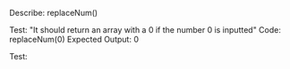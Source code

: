Describe: replaceNum()

Test: "It should return an array with a 0 if the number 0 is inputted"
Code: replaceNum(0)
Expected Output: 0

Test: 
